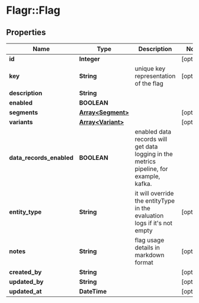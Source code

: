 # Flagr::Flag

## Properties
Name | Type | Description | Notes
------------ | ------------- | ------------- | -------------
**id** | **Integer** |  | [optional] 
**key** | **String** | unique key representation of the flag | [optional] 
**description** | **String** |  | 
**enabled** | **BOOLEAN** |  | 
**segments** | [**Array&lt;Segment&gt;**](Segment.md) |  | [optional] 
**variants** | [**Array&lt;Variant&gt;**](Variant.md) |  | [optional] 
**data_records_enabled** | **BOOLEAN** | enabled data records will get data logging in the metrics pipeline, for example, kafka. | 
**entity_type** | **String** | it will override the entityType in the evaluation logs if it&#39;s not empty | [optional] 
**notes** | **String** | flag usage details in markdown format | [optional] 
**created_by** | **String** |  | [optional] 
**updated_by** | **String** |  | [optional] 
**updated_at** | **DateTime** |  | [optional] 


